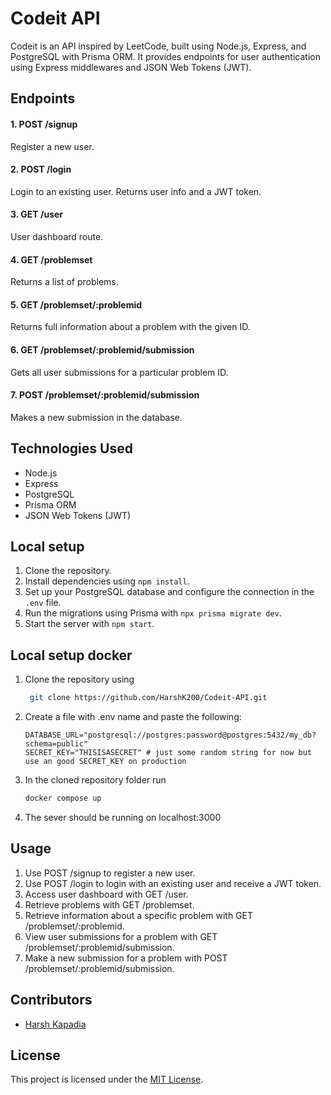 # Codeit API

Codeit is an API inspired by LeetCode, built using Node.js, Express, and PostgreSQL with Prisma ORM. It provides endpoints for user authentication using Express middlewares and JSON Web Tokens (JWT).

## Endpoints

#### 1. POST /signup

Register a new user.

#### 2. POST /login

Login to an existing user. Returns user info and a JWT token.

#### 3. GET /user

User dashboard route.

#### 4. GET /problemset

Returns a list of problems.

#### 5. GET /problemset/:problemid

Returns full information about a problem with the given ID.

#### 6. GET /problemset/:problemid/submission

Gets all user submissions for a particular problem ID.

#### 7. POST /problemset/:problemid/submission

Makes a new submission in the database.

## Technologies Used

- Node.js
- Express
- PostgreSQL
- Prisma ORM
- JSON Web Tokens (JWT)

## Local setup

1. Clone the repository.
2. Install dependencies using `npm install`.
3. Set up your PostgreSQL database and configure the connection in the `.env` file.
4. Run the migrations using Prisma with `npx prisma migrate dev`.
5. Start the server with `npm start`.

## Local setup docker

1. Clone the repository using
   ```sh
    git clone https://github.com/HarshK200/Codeit-API.git

3. Create a file with .env name and paste the following:
   ```.env
   DATABASE_URL="postgresql://postgres:password@postgres:5432/my_db?schema=public"
   SECRET_KEY="THISISASECRET" # just some random string for now but use an good SECRET_KEY on production

5. In the cloned repository folder run
   ```sh
   docker compose up
7. The sever should be running on localhost:3000

## Usage

1. Use POST /signup to register a new user.
2. Use POST /login to login with an existing user and receive a JWT token.
3. Access user dashboard with GET /user.
4. Retrieve problems with GET /problemset.
5. Retrieve information about a specific problem with GET /problemset/:problemid.
6. View user submissions for a problem with GET /problemset/:problemid/submission.
7. Make a new submission for a problem with POST /problemset/:problemid/submission.

## Contributors

- [Harsh Kapadia](https://github.com/Harshk200)

## License

This project is licensed under the [MIT License](LICENSE).
